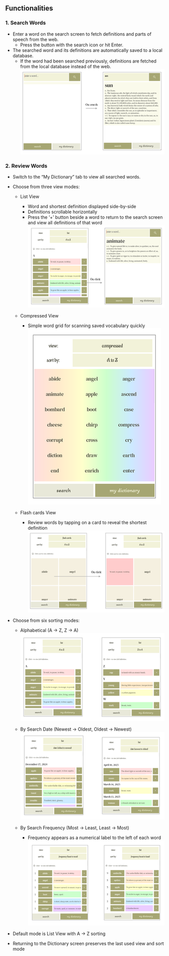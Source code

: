 ## Functionalities

### 1. Search Words
- Enter a word on the search screen to fetch definitions and parts of speech from the web.  
  - Press the button with the search icon or hit Enter.  
- The searched word and its definitions are automatically saved to a local database.  
  - If the word had been searched previously, definitions are fetched from the local database instead of the web.
![Search Screen](images/search_screen.png)

### 2. Review Words
- Switch to the “My Dictionary” tab to view all searched words.
  
- Choose from three view modes:  
  - List View
    - Word and shortest definition displayed side-by-side  
    - Definitions scrollable horizontally
    - Press the ‘+’ button beside a word to return to the search screen and view all definitions of that word
![List View](images/list_view.png)

  - Compressed View
    - Simple word grid for scanning saved vocabulary quickly
![Compressed View](images/compressed_view.png)

  - Flash cards View
    - Review words by tapping on a card to reveal the shortest definition
![FlashCards View](images/flashcards_view.png)

- Choose from six sorting modes:  
  - Alphabetical (A → Z, Z → A)
![Alphabetical Sorting](images/alphabetical_sorting.png)

  - By Search Date (Newest → Oldest, Oldest → Newest)
![SearchDate Sorting](images/searchdate_sorting.png)

  - By Search Frequency (Most → Least, Least → Most)  
    - Frequency appears as a numerical label to the left of each word  
![Frequency Sorting](images/frequency_sorting.png)

- Default mode is List View with A → Z sorting  
- Returning to the Dictionary screen preserves the last used view and sort mode
